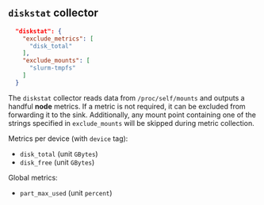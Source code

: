 
## `diskstat` collector

```json
  "diskstat": {
    "exclude_metrics": [
      "disk_total"
    ],
    "exclude_mounts": [
      "slurm-tmpfs"
    ]
  }
```

The `diskstat` collector reads data from `/proc/self/mounts` and outputs a handful **node** metrics. If a metric is not required, it can be excluded from forwarding it to the sink. Additionally, any mount point containing one of the strings specified in `exclude_mounts` will be skipped during metric collection.

Metrics per device (with `device` tag):
* `disk_total` (unit `GBytes`)
* `disk_free` (unit `GBytes`)

Global metrics:
* `part_max_used` (unit `percent`)


